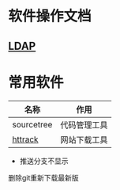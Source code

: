<!--
 * @Author: wjn
 * @Date: 2020-02-23 11:13:03
 * @LastEditors: wjn
 * @LastEditTime: 2020-10-27 16:10:07
 -->
# 软件操作文档

## [LDAP](LDAP/README.md)

# 常用软件

名称| 作用
-|-
sourcetree| 代码管理工具
[httrack](http://www.httrack.com)| 网站下载工具




* 推送分支不显示

删除git重新下载最新版



